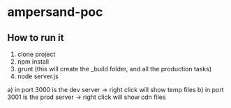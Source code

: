ampersand-poc
=============

## How to run it

1. clone project
2. npm install
3. grunt (this will create the _build folder, and all the production tasks)
4. node server.js

a) in port 3000 is the dev server	-> right click will show temp files
b) in port 3001 is the prod server 	-> right click will show cdn files